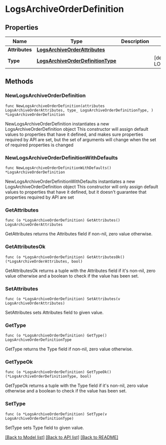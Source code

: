 # LogsArchiveOrderDefinition

## Properties

Name | Type | Description | Notes
------------ | ------------- | ------------- | -------------
**Attributes** | [**LogsArchiveOrderAttributes**](LogsArchiveOrderAttributes.md) |  | 
**Type** | [**LogsArchiveOrderDefinitionType**](LogsArchiveOrderDefinitionType.md) |  | [default to LOGSARCHIVEORDERDEFINITIONTYPE_ARCHIVE_ORDER]

## Methods

### NewLogsArchiveOrderDefinition

`func NewLogsArchiveOrderDefinition(attributes LogsArchiveOrderAttributes, type_ LogsArchiveOrderDefinitionType, ) *LogsArchiveOrderDefinition`

NewLogsArchiveOrderDefinition instantiates a new LogsArchiveOrderDefinition object
This constructor will assign default values to properties that have it defined,
and makes sure properties required by API are set, but the set of arguments
will change when the set of required properties is changed

### NewLogsArchiveOrderDefinitionWithDefaults

`func NewLogsArchiveOrderDefinitionWithDefaults() *LogsArchiveOrderDefinition`

NewLogsArchiveOrderDefinitionWithDefaults instantiates a new LogsArchiveOrderDefinition object
This constructor will only assign default values to properties that have it defined,
but it doesn't guarantee that properties required by API are set

### GetAttributes

`func (o *LogsArchiveOrderDefinition) GetAttributes() LogsArchiveOrderAttributes`

GetAttributes returns the Attributes field if non-nil, zero value otherwise.

### GetAttributesOk

`func (o *LogsArchiveOrderDefinition) GetAttributesOk() (*LogsArchiveOrderAttributes, bool)`

GetAttributesOk returns a tuple with the Attributes field if it's non-nil, zero value otherwise
and a boolean to check if the value has been set.

### SetAttributes

`func (o *LogsArchiveOrderDefinition) SetAttributes(v LogsArchiveOrderAttributes)`

SetAttributes sets Attributes field to given value.


### GetType

`func (o *LogsArchiveOrderDefinition) GetType() LogsArchiveOrderDefinitionType`

GetType returns the Type field if non-nil, zero value otherwise.

### GetTypeOk

`func (o *LogsArchiveOrderDefinition) GetTypeOk() (*LogsArchiveOrderDefinitionType, bool)`

GetTypeOk returns a tuple with the Type field if it's non-nil, zero value otherwise
and a boolean to check if the value has been set.

### SetType

`func (o *LogsArchiveOrderDefinition) SetType(v LogsArchiveOrderDefinitionType)`

SetType sets Type field to given value.



[[Back to Model list]](../README.md#documentation-for-models) [[Back to API list]](../README.md#documentation-for-api-endpoints) [[Back to README]](../README.md)


